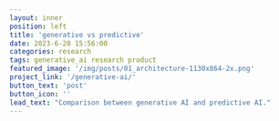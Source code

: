 ```yaml
---
layout: inner
position: left
title: 'generative vs predictive'
date: 2023-6-20 15:56:00
categories: research
tags: generative_ai research product
featured_image: '/img/posts/01_architecture-1130x864-2x.png'
project_link: '/generative-ai/'
button_text: 'post'
button_icon: ''
lead_text: "Comparison between generative AI and predictive AI."
---
```

